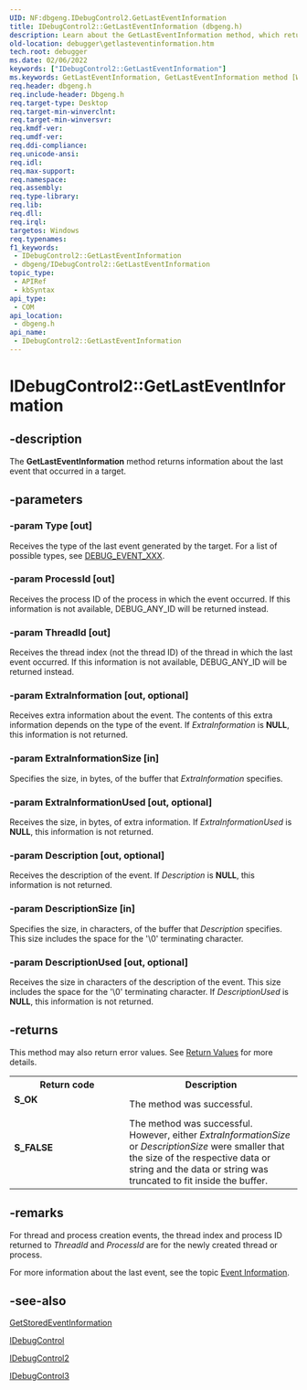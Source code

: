 ```yaml
---
UID: NF:dbgeng.IDebugControl2.GetLastEventInformation
title: IDebugControl2::GetLastEventInformation (dbgeng.h)
description: Learn about the GetLastEventInformation method, which returns information about the last event that occurred in a target.
old-location: debugger\getlasteventinformation.htm
tech.root: debugger
ms.date: 02/06/2022
keywords: ["IDebugControl2::GetLastEventInformation"]
ms.keywords: GetLastEventInformation, GetLastEventInformation method [Windows Debugging], GetLastEventInformation method [Windows Debugging],IDebugControl interface, GetLastEventInformation method [Windows Debugging],IDebugControl2 interface, GetLastEventInformation method [Windows Debugging],IDebugControl3 interface, IDebugControl interface [Windows Debugging],GetLastEventInformation method, IDebugControl2 interface [Windows Debugging],GetLastEventInformation method, IDebugControl2.GetLastEventInformation, IDebugControl2::GetLastEventInformation, IDebugControl3 interface [Windows Debugging],GetLastEventInformation method, IDebugControl3::GetLastEventInformation, IDebugControl::GetLastEventInformation, IDebugControl_4016bdce-0386-4c6f-9039-9a4046f3805b.xml, dbgeng/IDebugControl2::GetLastEventInformation, dbgeng/IDebugControl3::GetLastEventInformation, dbgeng/IDebugControl::GetLastEventInformation, debugger.getlasteventinformation
req.header: dbgeng.h
req.include-header: Dbgeng.h
req.target-type: Desktop
req.target-min-winverclnt: 
req.target-min-winversvr: 
req.kmdf-ver: 
req.umdf-ver: 
req.ddi-compliance: 
req.unicode-ansi: 
req.idl: 
req.max-support: 
req.namespace: 
req.assembly: 
req.type-library: 
req.lib: 
req.dll: 
req.irql: 
targetos: Windows
req.typenames: 
f1_keywords:
 - IDebugControl2::GetLastEventInformation
 - dbgeng/IDebugControl2::GetLastEventInformation
topic_type:
 - APIRef
 - kbSyntax
api_type:
 - COM
api_location:
 - dbgeng.h
api_name:
 - IDebugControl2::GetLastEventInformation
---
```


# IDebugControl2::GetLastEventInformation


## -description

The <b>GetLastEventInformation</b>  method returns information about the last event that occurred in a target.

## -parameters

### -param Type [out]


Receives the type of the last event generated by the target.  For a list of possible types, see <a href="/previous-versions/ff541478(v=vs.85)">DEBUG_EVENT_XXX</a>.

### -param ProcessId [out]


Receives the process ID of the process in which the event occurred.  If this information is not available, DEBUG_ANY_ID will be returned instead.

### -param ThreadId [out]


Receives the thread index (not the thread ID) of the thread in which the last event occurred.  If this information is not available, DEBUG_ANY_ID will be returned instead.

### -param ExtraInformation [out, optional]


Receives extra information about the event.  The contents of this extra information depends on the type of the event.  If <i>ExtraInformation</i> is <b>NULL</b>, this information is not returned.

### -param ExtraInformationSize [in]


Specifies the size, in bytes, of the buffer that <i>ExtraInformation</i> specifies.

### -param ExtraInformationUsed [out, optional]


Receives the size, in bytes, of extra information.  If <i>ExtraInformationUsed</i> is <b>NULL</b>, this information is not returned.

### -param Description [out, optional]


Receives the description of the event.  If <i>Description</i> is <b>NULL</b>, this information is not returned.

### -param DescriptionSize [in]


Specifies the size, in characters, of the buffer that <i>Description</i> specifies. This size includes the space for the '\0' terminating character.

### -param DescriptionUsed [out, optional]


Receives the size in characters of the description of the event. This size includes the space for the '\0' terminating character. If <i>DescriptionUsed </i>is <b>NULL</b>, this information is not returned.

## -returns

This method may also return error values.  See <a href="/windows-hardware/drivers/debugger/hresult-values">Return Values</a> for more details.

<table>
<tr>
<th>Return code</th>
<th>Description</th>
</tr>
<tr>
<td width="40%">
<dl>
<dt><b>S_OK</b></dt>
</dl>
</td>
<td width="60%">
The method was successful.

</td>
</tr>
<tr>
<td width="40%">
<dl>
<dt><b>S_FALSE</b></dt>
</dl>
</td>
<td width="60%">
The method was successful.  However, either <i>ExtraInformationSize</i> or <i>DescriptionSize</i> were smaller that the size of the respective data or string and the data or string was truncated to fit inside the buffer.

</td>
</tr>
</table>

## -remarks

For thread and process creation events, the thread index and process ID returned to <i>ThreadId</i> and <i>ProcessId</i> are for the newly created thread or process.

For more information about the last event, see the topic <a href="/windows-hardware/drivers/debugger/event-information">Event Information</a>.

## -see-also

<a href="/windows-hardware/drivers/ddi/dbgeng/nf-dbgeng-idebugcontrol4-getstoredeventinformation">GetStoredEventInformation</a>



<a href="/windows-hardware/drivers/ddi/dbgeng/nn-dbgeng-idebugcontrol">IDebugControl</a>



<a href="/windows-hardware/drivers/ddi/dbgeng/nn-dbgeng-idebugcontrol2">IDebugControl2</a>



<a href="/windows-hardware/drivers/ddi/dbgeng/nn-dbgeng-idebugcontrol3">IDebugControl3</a>

